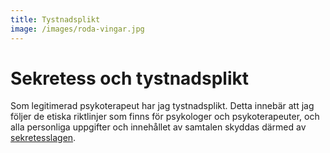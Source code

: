 ```yaml
---
title: Tystnadsplikt
image: /images/roda-vingar.jpg
---
```


Sekretess och tystnadsplikt
===

Som legitimerad psykoterapeut har jag tystnadsplikt. Detta innebär att jag
följer de etiska riktlinjer som finns för psykologer och psykoterapeuter, och
alla personliga uppgifter och innehållet av samtalen skyddas därmed av <a title="Sekretesslagen" href="http://www.notisum.se/rnp/sls/lag/19800100.htm">sekretesslagen</a>.

